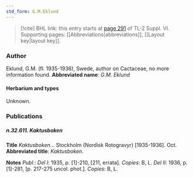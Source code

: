 ```yaml
---
std_form: G.M.Eklund
---
```


> [!cite] BHL link: this entry starts at [page 291](https://www.biodiversitylibrary.org/page/33260279) of TL-2 Suppl. VI.
> Supporting pages: [[Abbreviations|abbreviations]], [[Layout key|layout key]].

### Author

Eklund, G.M. (fl. 1935-1936), Swede, author on Cactaceae, no more information found. 
**Abbreviated name**: *G.M. Eklund*

#### Herbarium and types

Unknown.

### Publications

##### n.32.611. Kaktusboken

**Title**
*Kaktusboken*... Stockholm (Nordisk Rotogravyr) \[1935-1936\]. Oct.
**Abbreviated title**: *Kaktusboken*.

**Notes**
*Publ*.: *Del I*: 1935, p. \[1\]-210, \[211, errata\]. *Copies*: B, L.
*Del II*: 1936, p. \[1\]-281, \[p. 217-275 uncol. phot.\]. *Copies*: B, L.

